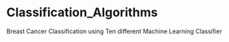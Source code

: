 # Classification_Algorithms

Breast Cancer Classification using Ten different Machine Learning Classifier
